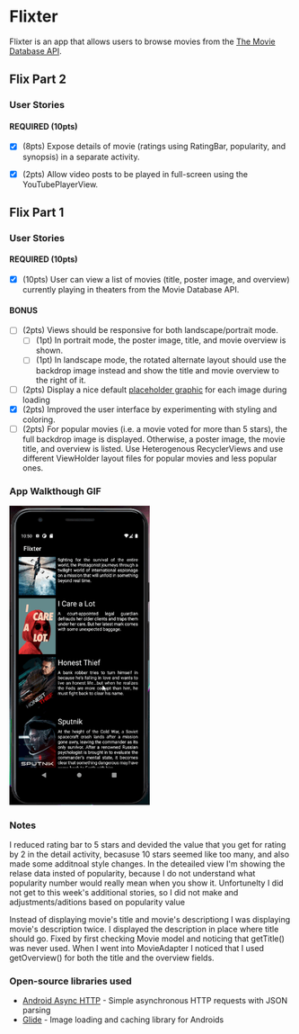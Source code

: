 # Flixter
Flixter is an app that allows users to browse movies from the [The Movie Database API](http://docs.themoviedb.apiary.io/#).

## Flix Part 2

### User Stories

#### REQUIRED (10pts)

- [x] (8pts) Expose details of movie (ratings using RatingBar, popularity, and synopsis) in a separate activity.
- [x] (2pts) Allow video posts to be played in full-screen using the YouTubePlayerView.




## Flix Part 1

### User Stories


#### REQUIRED (10pts)
- [x] (10pts) User can view a list of movies (title, poster image, and overview) currently playing in theaters from the Movie Database API.

#### BONUS
- [ ] (2pts) Views should be responsive for both landscape/portrait mode.
   - [ ] (1pt) In portrait mode, the poster image, title, and movie overview is shown.
   - [ ] (1pt) In landscape mode, the rotated alternate layout should use the backdrop image instead and show the title and movie overview to the right of it.

- [ ] (2pts) Display a nice default [placeholder graphic](https://guides.codepath.org/android/Displaying-Images-with-the-Glide-Library#advanced-usage) for each image during loading
- [x] (2pts) Improved the user interface by experimenting with styling and coloring.
- [ ] (2pts) For popular movies (i.e. a movie voted for more than 5 stars), the full backdrop image is displayed. Otherwise, a poster image, the movie title, and overview is listed. Use Heterogenous RecyclerViews and use different ViewHolder layout files for popular movies and less popular ones.

### App Walkthough GIF


<img src="https://github.com/andrey548/Flixter/blob/master/walkthrough2.gif?raw=true" width=250><br>

### Notes
I reduced rating bar to 5 stars and devided the value that you get for rating by 2 in the detail activity, becasuse 10 stars seemed like too many, and also made some additnoal style changes. In the deteailed view I'm showing the relase data insted of popularity, because I do not understand what popularity number would really mean when you show it. Unfortunelty I did not get to this week's additional stories, so I did not make and adjustments/aditions based on popularity value

Instead of displaying movie's title and movie's descriptiong I was displaying movie's description twice. 
I displayed the description in place where title should go. Fixed by first checking Movie model and noticing that getTitle()
was never used. When I went into MovieAdapter I noticed that I used getOverview() for both the title and the overview fields.
### Open-source libraries used

- [Android Async HTTP](https://github.com/codepath/CPAsyncHttpClient) - Simple asynchronous HTTP requests with JSON parsing
- [Glide](https://github.com/bumptech/glide) - Image loading and caching library for Androids
